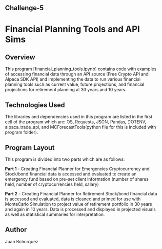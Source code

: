 ## Challenge-5 
# Financial Planning Tools and API Sims

## Overview
This program [financial_planning_tools.ipynb] contains code with examples of accessing financial data through an API source (Free Crypto API and Alpaca SDK API) and implementing the data to run various financial planning tools such as current value, future projections, and financial projections for retirement planning at 30 years and 10 years.

## Technologies Used
The libraries and dependencies used in this program are listed in the first cell of the program which are: OS, Requests, JSON, Pandas, DOTENV, alpaca_trade_api, and MCForecastTools(python file for this is included with program folder). 


## Program Layout
This program is divided into two parts which are as follows:

**Part 1** - Creating Financial Planner for Emergencies
            Cryptocurrency and Stock/bond financial data is accessed and evaluated to create an emergency fund based on pre-set client information (number of shares held, number
            of cryptocurrencies held, salary)
            
**Part 2** - Creating Financial Planner for Retirement
            Stock/bond financial data is accessed and evaluated, data is cleaned and primed for use with MonteCarlo Simulation to project value of retirement portfolio in 30 
            years and again in 10 years. Data is processed and displayed in projected visuals as well as statistical summaries for interpretation.
          
## Author
Juan Bohorquez

